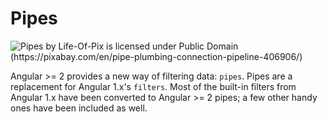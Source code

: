 # Pipes

![Pipes by Life-Of-Pix is licensed under Public Domain (https://pixabay.com/en/pipe-plumbing-connection-pipeline-406906/)](../images/pipes.jpg)

Angular >= 2 provides a new way of filtering data: `pipes`. Pipes are a replacement
for Angular 1.x's `filters`. Most of the built-in filters from Angular 1.x
have been converted to Angular >= 2 pipes; a few other handy ones have been included
as well.
